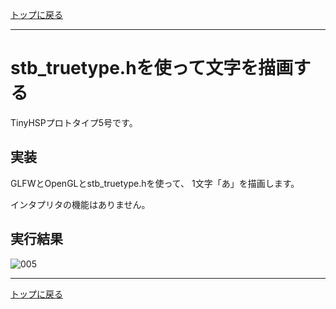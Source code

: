 [トップに戻る](https://github.com/dolphilia/tinyhsp)

---

# stb_truetype.hを使って文字を描画する

TinyHSPプロトタイプ5号です。

## 実装

GLFWとOpenGLとstb_truetype.hを使って、
1文字「あ」を描画します。

インタプリタの機能はありません。

## 実行結果

![005](https://cloud.githubusercontent.com/assets/13228693/22394804/aba938b4-e56d-11e6-9fdb-939da177c883.png)

---

[トップに戻る](https://github.com/dolphilia/tinyhsp)
